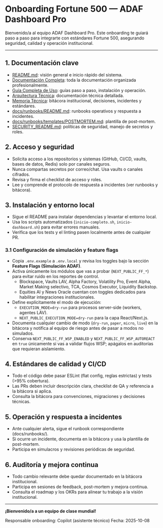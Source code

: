 # Onboarding Fortune 500 — ADAF Dashboard Pro

Bienvenido/a al equipo ADAF Dashboard Pro. Este onboarding te guiará paso a paso para integrarte con estándares Fortune 500, asegurando seguridad, calidad y operación institucional.

---

## 1. Documentación clave
- [README.md](../README.md): visión general e inicio rápido del sistema.
- [Documentación Completa](../motor-del-dash/README.md): toda la documentación organizada profesionalmente.
- [Guía Completa de Uso](../motor-del-dash/documentacion/README-COMPLETO.md): guías paso a paso, instalación y operación.
- [Arquitectura Técnica](./motor-del-dash/arquitectura/ARCHITECTURE.md): documentación técnica detallada.
- [Memoria Técnica](../motor-del-dash/memoria/MEMORIA_GITHUB_COPILOT.md): bitácora institucional, decisiones, incidentes y estándares.
- [docs/runbooks/README.md](../docs/runbooks/README.md): runbooks operativos y respuesta a incidentes.
- [docs/runbooks/templates/POSTMORTEM.md](../docs/runbooks/templates/POSTMORTEM.md): plantilla de post-mortem.
- [SECURITY_README.md](../SECURITY_README.md): políticas de seguridad, manejo de secretos y roles.

## 2. Acceso y seguridad
- Solicita acceso a los repositorios y sistemas (GitHub, CI/CD, vaults, bases de datos, Redis) solo por canales seguros.
- Nunca compartas secretos por correo/chat. Usa vaults o canales cifrados.
- Revisa y firma el checklist de acceso y roles.
- Lee y comprende el protocolo de respuesta a incidentes (ver runbooks y bitácora).

## 3. Instalación y entorno local
- Sigue el README para instalar dependencias y levantar el entorno local.
- Usa los scripts automatizados (`inicio-completo.sh`, `inicio-dashboard.sh`) para evitar errores manuales.
- Verifica que los tests y el linting pasen localmente antes de cualquier PR.

### 3.1 Configuración de simulación y feature flags
- Copia `.env.example` a `.env.local` y revisa los toggles bajo la sección **Feature Flags (Simulación ADAF)**.
- Activa únicamente los módulos que vas a probar (`NEXT_PUBLIC_FF_*`) para evitar ruido en los reportes de control.
	- Blockspace, Vaults LAV, Alpha Factory, Volatility Pro, Event Alpha, Market Making selectivo, TCA, Cosmos Executor, Liquidity Backstop.
	- Equities AI y News Oracle cuentan con toggles dedicados para habilitar integraciones institucionales.
- Define explícitamente el modo de ejecución:
	- `EXECUTION_MODE=dry-run` para procesos server-side (workers, agentes LAV).
	- `NEXT_PUBLIC_EXECUTION_MODE=dry-run` para la capa React/Next.js.
- Documenta cualquier cambio de modo (`dry-run`, `paper`, `micro`, `live`) en la bitácora y notifica al equipo de riesgo antes de pasar a modos no simulados.
- Conserva `NEXT_PUBLIC_FF_WSP_ENABLED` y `NEXT_PUBLIC_FF_WSP_AUTOREACT` en `true` únicamente si vas a validar flujos WSP; apágalos en auditorías que requieran aislamiento.

## 4. Estándares de calidad y CI/CD
- Todo el código debe pasar ESLint (flat config, reglas estrictas) y tests (>95% cobertura).
- Las PRs deben incluir descripción clara, checklist de QA y referencia a la bitácora si aplica.
- Consulta la bitácora para convenciones, migraciones y decisiones técnicas.

## 5. Operación y respuesta a incidentes
- Ante cualquier alerta, sigue el runbook correspondiente (docs/runbooks/).
- Si ocurre un incidente, documenta en la bitácora y usa la plantilla de post-mortem.
- Participa en simulacros y revisiones periódicas de seguridad.

## 6. Auditoría y mejora continua
- Todo cambio relevante debe quedar documentado en la bitácora institucional.
- Participa en sesiones de feedback, post-mortem y mejora continua.
- Consulta el roadmap y los OKRs para alinear tu trabajo a la visión institucional.

---

**¡Bienvenido/a a un equipo de clase mundial!**

Responsable onboarding: Copilot (asistente técnico)
Fecha: 2025-10-08
